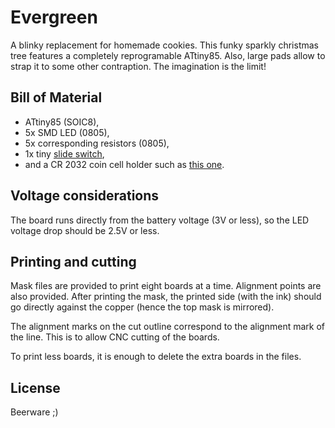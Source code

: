 Evergreen
=========

A blinky replacement for homemade cookies. This funky sparkly christmas tree features a completely reprogramable ATtiny85.
Also, large pads allow to strap it to some other contraption. The imagination is the limit!

Bill of Material
----------------

* ATtiny85 (SOIC8),
* 5x SMD LED (0805),
* 5x corresponding resistors (0805),
* 1x tiny [slide switch](http://www.mouser.com/Search/ProductDetail.aspx?R=SSAJ120100virtualkey68800000virtualkey688-SSAJ120100),
* and a CR 2032 coin cell holder such as [this one](http://www.mouser.com/Search/ProductDetail.aspx?R=3034virtualkey53400000virtualkey534-3034).

Voltage considerations
----------------------

The board runs directly from the battery voltage (3V or less), so the LED voltage drop should be 2.5V or less.

Printing and cutting
--------------------

Mask files are provided to print eight boards at a time. Alignment points are also provided. After printing the mask, the printed side (with the ink) should go
directly against the copper (hence the top mask is mirrored).

The alignment marks on the cut outline correspond to the alignment mark of the line. This is to allow CNC cutting of the boards.

To print less boards, it is enough to delete the extra boards in the files.

License
-------

Beerware ;)
